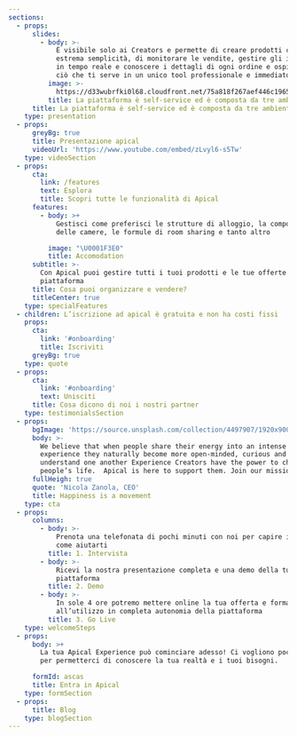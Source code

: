 ```yaml
---
sections:
  - props:
      slides:
        - body: >-
            È visibile solo ai Creators e permette di creare prodotti con
            estrema semplicità, di monitorare le vendite, gestire gli inventari
            in tempo reale e conoscere i dettagli di ogni ordine e ospite. Tutto
            ciò che ti serve in un unico tool professionale e immediato.
          image: >-
            https://d33wubrfki0l68.cloudfront.net/75a818f267aef446c19654991919caae553040d1/01f24/static/images/mockups/dashboard-triple.png
          title: La piattaforma è self-service ed è composta da tre ambienti
      title: La piattaforma è self-service ed è composta da tre ambienti
    type: presentation
  - props:
      greyBg: true
      title: Presentazione apical
      videoUrl: 'https://www.youtube.com/embed/zLvyl6-s5Tw'
    type: videoSection
  - props:
      cta:
        link: /features
        text: Esplora
        title: Scopri tutte le funzionalità di Apical
      features:
        - body: >+
            Gestisci come preferisci le strutture di alloggio, la composizione
            delle camere, le formule di room sharing e tanto altro

          image: "\U0001F3E0"
          title: Accomodation
      subtitle: >-
        Con Apical puoi gestire tutti i tuoi prodotti e le tue offerte in un’una
        piattaforma
      title: Cosa puoi organizzare e vendere?
      titleCenter: true
    type: specialFeatures
  - children: L’iscrizione ad apical è gratuita e non ha costi fissi
    props:
      cta:
        link: '#onboarding'
        title: Iscriviti
      greyBg: true
    type: quote
  - props:
      cta:
        link: '#onboarding'
        text: Unisciti
      title: Cosa dicono di noi i nostri partner
    type: testimonialsSection
  - props:
      bgImage: 'https://source.unsplash.com/collection/4497907/1920x900'
      body: >-
        We believe that when people share their energy into an intense
        experience they naturally become more open-minded, curious and able to
        understand one another Experience Creators have the power to change
        people’s life.  Apical is here to support them. Join our mission
      fullHeigh: true
      quote: 'Nicola Zanola, CEO'
      title: Happiness is a movement
    type: cta
  - props:
      columns:
        - body: >-
            Prenota una telefonata di pochi minuti con noi per capire insieme
            come aiutarti
          title: 1. Intervista
        - body: >-
            Ricevi la nostra presentazione completa e una demo della tua
            piattaforma
          title: 2. Demo
        - body: >-
            In sole 4 ore potremo mettere online la tua offerta e formarti
            all’utilizzo in completa autonomia della piattaforma
          title: 3. Go Live
    type: welcomeSteps
  - props:
      body: >+
        La tua Apical Experience può cominciare adesso! Ci vogliono pochi minuti
        per permetterci di conoscere la tua realtà e i tuoi bisogni.

      formId: ascas
      title: Entra in Apical
    type: formSection
  - props:
      title: Blog
    type: blogSection
---
```



